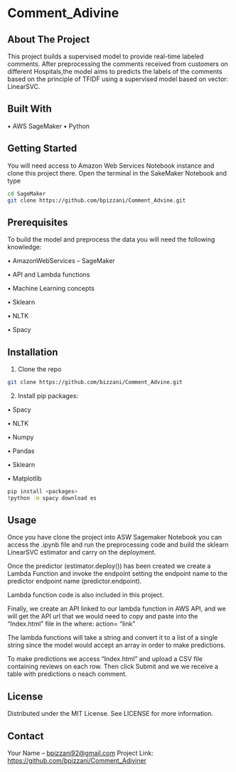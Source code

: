 # Comment_Adivine

## About The Project
This project builds a supervised model to provide real-time labeled comments. After preprocessing the comments received from customers on different Hospitals,the model aims to predicts the labels of the comments based on the principle of TFIDF using a supervised model based on vector: LinearSVC.

## Built With
•	AWS SageMaker
•	Python

## Getting Started
You will need access to Amazon Web Services Notebook instance and clone this project there. Open the terminal in the SakeMaker Notebook and type
```bash
cd SageMaker
git clone https://github.com/bpizzani/Comment_Advine.git
```

## Prerequisites
To build the model and preprocess the data you will need the following knowledge:

•	AmazonWebServices – SageMaker

•	API and Lambda functions

•	Machine Learning concepts

•	Sklearn

•	NLTK

•	Spacy

## Installation
1.	Clone the repo
```bash 
git clone https://github.com/bizzani/Comment_Advine.git
```
2.	Install pip packages:

•	Spacy

•	NLTK

•	Numpy

•	Pandas

•	Sklearn

•	Matplotlib

```bash
pip install <packages>
!python -m spacy download es
```
  
## Usage
Once you have clone the project into ASW Sagemaker Notebook you can access the .ipynb file and run the preprocessing code and build the sklearn LinearSVC estimator and carry on the deployment. 

Once the predictor (estimator.deploy()) has been created we create a Lambda Function and invoke the endpoint setting the endpoint name to the predictor endpoint name (predictor.endpoint).

Lambda function code is also included in this project.

Finally, we create an API linked to our lambda function in AWS API, and we will get the API url that we would need to copy and paste into the “Index.html” file in the where: action= “link”

The lambda functions will take a string and convert it to a list of a single string since the model would accept an array in order to make predictions.

To make predictions we access “Index.html” and upload a CSV file containing reviews on each row. Then click Submit and we we receive a table with predictions o neach comment.

## License
Distributed under the MIT License. See LICENSE for more information.

## Contact
Your Name – bpizzani92@gmail.com
Project Link: https://github.com/bpizzani/Comment_Adiviner
